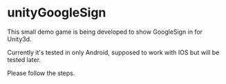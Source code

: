 # unityGoogleSign

This small demo game is being developed to show GoogleSign in for Unity3d.

Currently it's tested in only Android, supposed to work with IOS but will be tested later.

Please follow the steps.
